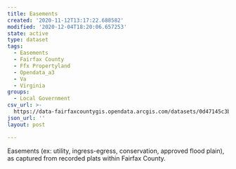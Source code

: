 ```yaml
---
title: Easements
created: '2020-11-12T13:17:22.688582'
modified: '2020-12-04T18:20:06.657253'
state: active
type: dataset
tags:
  - Easements
  - Fairfax County
  - Ffx Propertyland
  - Opendata_a3
  - Va
  - Virginia
groups:
  - Local Government
csv_url: >-
  https://data-fairfaxcountygis.opendata.arcgis.com/datasets/0d47145c3b3f45259ec573a84591cf2f_1.csv?outSR=%7B%22latestWkid%22%3A2283%2C%22wkid%22%3A102746%7D
json_url: ''
layout: post

---
```

Easements (ex: utility, ingress-egress, conservation, approved flood plain), as captured from recorded plats within Fairfax County.
